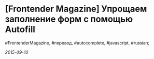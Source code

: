 <script type="text/javascript">
	window.location.href = 'https://frontender.info/checkout-faster-with-Autofill/';
</script>

# [Frontender Magazine] Упрощаем заполнение форм с помощью Autofill

#FrontenderMagazine, #перевод, #autocomplete, #javascript, #russian;

_2015-09-10_